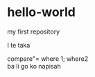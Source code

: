 # hello-world
my first repository

I te taka
<div>compare"= where 1; where2</div>
ba li go ko napisah
